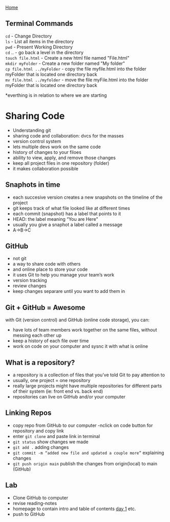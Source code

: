 [Home](reading-notes)

## Terminal Commands

`cd` - Change Directory  
`ls` - List all items in the directory  
`pwd` - Present Working Directory  
`cd` .. - go back a level in the directory  
`touch file.html` - Create a new html file named "File.html"  
`mkdir myFolder` - Create a new folder named "My folder"  
`cp file.html ../myFolder` - copy the file myfile.html into the folder myFolder that is located one directory back  
`mv file.html ../myfolder` - move the file myFile.html into the folder myFolder that is located one directory back  

*everthing is in relation to where we are starting

# Sharing Code

- Understanding git
- sharing code and collaboration: dvcs for the masses
- version control system
- lets multiple devs work on the same code
- history of changes to your filoes
- ability to view, apply, and remove those changes
- keep all project files in one repository (folder)
- it makes collaboration possible

## Snaphots in time

- each succesive version creates a new snapshots on the timeline of the project
- git keeps track of what file looked like at different times
- each commit (snapshot) has a label that points to it
- HEAD: the label meaning “You are Here"
- usually you give a snaphot a label called a message
- A->B->C

## GitHub

- not git
- a way to share code with others
- and online place to store your code
- it uses Git to help you manage your team’s work
- version tracking
- review changes
- keep changes separare until you want to add them in

## Git + GitHub = Awesome

with Git (version control) and GitHub (online code storage), you can:

- have lots of team members work together on the same files, without messing each other up
- keep a history of each file over time
- work on code on your computer and sysnc it with what is online

## What is a repository?

- a repository is a collection of files that you’ve told Git to pay attention to
- usually, one project = one repository
- really large projects might have multiple repositories for different parts of their system (ie: front end vs. back end)
- repositories can live on GitHub and/or your computer

## Linking Repos

- copy repo from GitHub to our computer
-nclick on code button for repository and copy link
- enter `git clone` and paste link in terminal
- `git status` show changes we made
- `git add .` adding changes
- `git commit -m “added new file and updated a couple more”` explaining changes
- `git push origin main` publish the changes from origin(local) to main (GitHub)

## Lab

- Clone GitHub to computer
- revise reading-notes
- homepage to contain intro and table of contents [day 1](markdown) etc.
- push to GitHub
